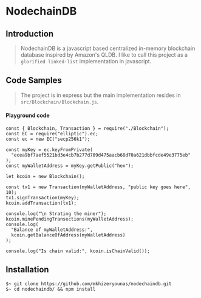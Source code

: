 # NodechainDB

## Introduction

> NodechainDB is a javascript based centralized in-memory blockchain database inspired by Amazon's QLDB. I like to call this project as a `glorified linked-list` implementation in javascript.

## Code Samples

> The project is in express but the main implementation resides in `src/Blockchain/Blockchain.js`. 

#### Playground code
```
const { Blockchain, Transaction } = require("./Blockchain");
const EC = require("elliptic").ec;
const ec = new EC("secp256k1");

const myKey = ec.keyFromPrivate(
  "ecea9bf7aef5521bd3e4cb7b277d709d475aacb68d70a621dbbfcde49e3775eb"
);
const myWalletAddress = myKey.getPublic("hex");

let kcoin = new Blockchain();

const tx1 = new Transaction(myWalletAddress, "public key goes here", 10);
tx1.signTransaction(myKey);
kcoin.addTransaction(tx1);

console.log("\n Strating the miner");
kcoin.minePendingTransections(myWalletAddress);
console.log(
  "Balance of myWalletAddress:",
  kcoin.getBalanceOfAddress(myWalletAddress)
);

console.log("Is chain valid:", kcoin.isChainValid());
```

## Installation

```
$~ git clone https://github.com/mkhizeryounas/nodechaindb.git
$~ cd nodechaindb/ && npm install
```
